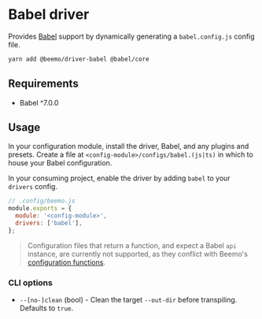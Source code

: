 # Babel driver

Provides [Babel](https://github.com/babel/babel) support by dynamically generating a
`babel.config.js` config file.

```bash
yarn add @beemo/driver-babel @babel/core
```

## Requirements

- Babel ^7.0.0

## Usage

In your configuration module, install the driver, Babel, and any plugins and presets. Create a file
at `<config-module>/configs/babel.(js|ts)` in which to house your Babel configuration.

In your consuming project, enable the driver by adding `babel` to your `drivers` config.

```js
// .config/beemo.js
module.exports = {
  module: '<config-module>',
  drivers: ['babel'],
};
```

> Configuration files that return a function, and expect a Babel `api` instance, are currently not
> supported, as they conflict with Beemo's [configuration functions](../provider.md#drivers).

### CLI options

- `--[no-]clean` (bool) - Clean the target `--out-dir` before transpiling. Defaults to `true`.
